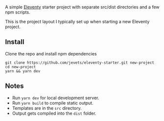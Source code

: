 A simple [Eleventy](https://www.11ty.io/) starter project with separate src/dist directories and a few npm scripts.

This is the project layout I typically set up when starting a new Eleventy project.

## Install

Clone the repo and install npm dependencies

```
git clone https://github.com/jevets/eleventy-starter.git new-project
cd new-project
yarn && yarn dev
```

## Notes

- Run `yarn dev` for local development server.
- Run `yarn build` to compile static output.
- Templates are in the `src` directory.
- Output gets compiled into the `dist` folder.

